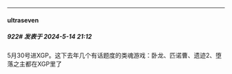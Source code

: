﻿
*****

####  ultraseven  
##### 922#       发表于 2024-5-14 21:12

5月30号进XGP。这下去年几个有话题度的类魂游戏：卧龙、匹诺曹、遗迹2、堕落之主都在XGP里了

